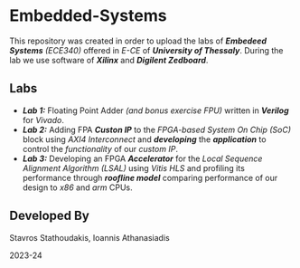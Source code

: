 # Embedded-Systems

This repository was created in order to upload the labs of ***Embedeed Systems*** *(ECE340)* offered in *E-CE* of ***University of Thessaly***. During the lab we use software of ***Xilinx*** and ***Digilent Zedboard***.

## Labs

- ***Lab 1:*** Floating Point Adder *(and bonus exercise FPU)* written in ***Verilog*** for *Vivado*.
- ***Lab 2:*** Adding FPA ***Custon IP*** to the *FPGA-based System On Chip (SoC)* block using *AXI4 Interconnect* and ***developing*** the ***application*** to control the *functionality* of our *custom IP*.
- ***Lab 3:*** Developing an FPGA ***Accelerator*** for the *Local Sequence Alignment Algorithm (LSAL)* using *Vitis HLS* and profiling its performance through ***roofline model*** comparing performance of our design to *x86* and *arm* CPUs.

## Developed By
Stavros Stathoudakis,
Ioannis Athanasiadis

2023-24
